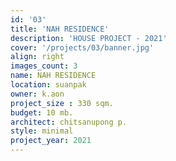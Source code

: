 ```yaml
---
id: '03'
title: 'NAH RESIDENCE'
description: 'HOUSE PROJECT - 2021'
cover: '/projects/03/banner.jpg'
align: right
images_count: 3
name: NAH RESIDENCE
location: suanpak
owner: k.aon
project_size : 330 sqm.
budget: 10 mb.
architect: chitsanupong p.
style: minimal
project_year: 2021
---
```

